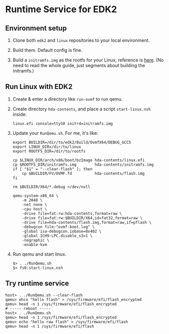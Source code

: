 # Runtime Service for EDK2

## Environment setup

1. Clone both `edk2` and `linux` repositories to your local environment.

2. Build them. Default config is fine.

3. Build a `initramfs.img` as the rootfs for your Linux, reference is [here](https://gist.github.com/chrisdone/02e165a0004be33734ac2334f215380e). (No need to read the whole guide, just segments about building the initramfs.)

## Run Linux with EDK2

1. Create & enter a directory like `run-ovmf` to run qemu.

2. Create directory `hda-contents`, and place a script `start-linux.nsh` inside:

    ```shell
    linux.efi console=ttyS0 initrd=initramfs.img
    ```

3. Update your `RunQemu.sh`. For me, it's like:
    
    ```shell
    export BUILDIR=/dir/to/edk2/Build/OvmfX64/DEBUG_GCC5
    export LINUX_DIR=/dir/to/linux
    export ROOTFS_DIR=/dir/to/rootfs
    
    cp $LINUX_DIR/arch/x86/boot/bzImage hda-contents/linux.efi
    cp $ROOTFS_DIR/initramfs.img        hda-contents/initramfs.img
    if [ "$1" = "--clear-flash" ]; then
        cp $BUILDIR/FV/OVMF.fd          hda-contents/flash.img
    fi
    
    rm $BUILDIR/X64/*.debug >/dev/null
    
    qemu-system-x86_64 \
        -m 2048 \
        -net none \
        -cpu host \
        -drive file=fat:rw:hda-contents,format=raw \
        -drive file=fat:rw:$BUILDIR/X64,id=fat32,format=raw \
        -drive file=hda-contents/flash.img,format=raw,if=pflash \
        -debugcon file:"ovmf-boot.log" \
        -global isa-debugcon.iobase=0x402 \
        -global ICH9-LPC.disable_s3=1 \
        -nographic \
        -enable-kvm
    ```

4. Run qemu and start linux.

    ```shell
    $> . ./RunQemu.sh
    $> fs0:start-linux.nsh
    ```

## Try runtime service

```shell
host> . ./RunQemu.sh --clear-flash
qemu> ehco "hello flash" > /sys/firmware/efi/flash_encrypted
qemu> head -n 1 /sys/firmware/efi/flash_encrypted
# ----- reboot -----
host> . ./RunQemu.sh
qemu> head -n 1 /sys/firmware/efi/flash_encrypted
qemu> echo "hello raw flash" > /sys/firmware/efi/flash
qemu> head -n 1 /sys/firmware/efi/flash
```
